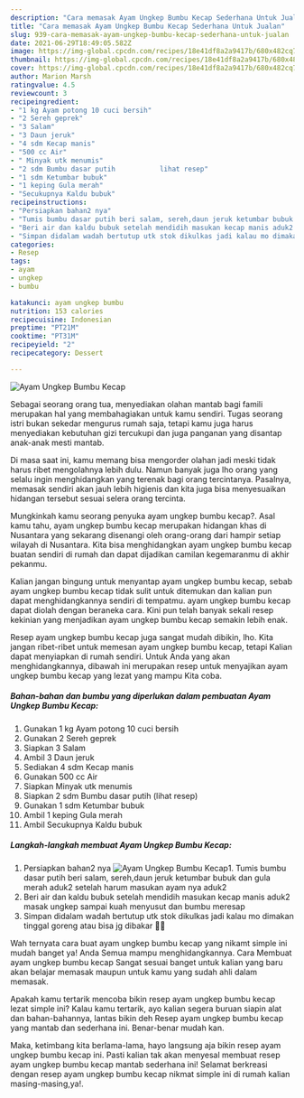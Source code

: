 ```yaml
---
description: "Cara memasak Ayam Ungkep Bumbu Kecap Sederhana Untuk Jualan"
title: "Cara memasak Ayam Ungkep Bumbu Kecap Sederhana Untuk Jualan"
slug: 939-cara-memasak-ayam-ungkep-bumbu-kecap-sederhana-untuk-jualan
date: 2021-06-29T18:49:05.582Z
image: https://img-global.cpcdn.com/recipes/18e41df8a2a9417b/680x482cq70/ayam-ungkep-bumbu-kecap-foto-resep-utama.jpg
thumbnail: https://img-global.cpcdn.com/recipes/18e41df8a2a9417b/680x482cq70/ayam-ungkep-bumbu-kecap-foto-resep-utama.jpg
cover: https://img-global.cpcdn.com/recipes/18e41df8a2a9417b/680x482cq70/ayam-ungkep-bumbu-kecap-foto-resep-utama.jpg
author: Marion Marsh
ratingvalue: 4.5
reviewcount: 3
recipeingredient:
- "1 kg Ayam potong 10 cuci bersih"
- "2 Sereh geprek"
- "3 Salam"
- "3 Daun jeruk"
- "4 sdm Kecap manis"
- "500 cc Air"
- " Minyak utk menumis"
- "2 sdm Bumbu dasar putih           lihat resep"
- "1 sdm Ketumbar bubuk"
- "1 keping Gula merah"
- "Secukupnya Kaldu bubuk"
recipeinstructions:
- "Persiapkan bahan2 nya"
- "Tumis bumbu dasar putih beri salam, sereh,daun jeruk ketumbar bubuk dan gula merah aduk2 setelah harum masukan ayam nya aduk2"
- "Beri air dan kaldu bubuk setelah mendidih masukan kecap manis aduk2 masak ungkep sampai kuah menyusut dan bumbu meresap"
- "Simpan didalam wadah bertutup utk stok dikulkas jadi kalau mo dimakan tinggal goreng atau bisa jg dibakar 🤤🤩"
categories:
- Resep
tags:
- ayam
- ungkep
- bumbu

katakunci: ayam ungkep bumbu 
nutrition: 153 calories
recipecuisine: Indonesian
preptime: "PT21M"
cooktime: "PT31M"
recipeyield: "2"
recipecategory: Dessert

---
```



![Ayam Ungkep Bumbu Kecap](https://img-global.cpcdn.com/recipes/18e41df8a2a9417b/680x482cq70/ayam-ungkep-bumbu-kecap-foto-resep-utama.jpg)

Sebagai seorang orang tua, menyediakan olahan mantab bagi famili merupakan hal yang membahagiakan untuk kamu sendiri. Tugas seorang istri bukan sekedar mengurus rumah saja, tetapi kamu juga harus menyediakan kebutuhan gizi tercukupi dan juga panganan yang disantap anak-anak mesti mantab.

Di masa  saat ini, kamu memang bisa mengorder olahan jadi meski tidak harus ribet mengolahnya lebih dulu. Namun banyak juga lho orang yang selalu ingin menghidangkan yang terenak bagi orang tercintanya. Pasalnya, memasak sendiri akan jauh lebih higienis dan kita juga bisa menyesuaikan hidangan tersebut sesuai selera orang tercinta. 



Mungkinkah kamu seorang penyuka ayam ungkep bumbu kecap?. Asal kamu tahu, ayam ungkep bumbu kecap merupakan hidangan khas di Nusantara yang sekarang disenangi oleh orang-orang dari hampir setiap wilayah di Nusantara. Kita bisa menghidangkan ayam ungkep bumbu kecap buatan sendiri di rumah dan dapat dijadikan camilan kegemaranmu di akhir pekanmu.

Kalian jangan bingung untuk menyantap ayam ungkep bumbu kecap, sebab ayam ungkep bumbu kecap tidak sulit untuk ditemukan dan kalian pun dapat menghidangkannya sendiri di tempatmu. ayam ungkep bumbu kecap dapat diolah dengan beraneka cara. Kini pun telah banyak sekali resep kekinian yang menjadikan ayam ungkep bumbu kecap semakin lebih enak.

Resep ayam ungkep bumbu kecap juga sangat mudah dibikin, lho. Kita jangan ribet-ribet untuk memesan ayam ungkep bumbu kecap, tetapi Kalian dapat menyiapkan di rumah sendiri. Untuk Anda yang akan menghidangkannya, dibawah ini merupakan resep untuk menyajikan ayam ungkep bumbu kecap yang lezat yang mampu Kita coba.

<!--inarticleads1-->

##### Bahan-bahan dan bumbu yang diperlukan dalam pembuatan Ayam Ungkep Bumbu Kecap:

1. Gunakan 1 kg Ayam potong 10 cuci bersih
1. Gunakan 2 Sereh geprek
1. Siapkan 3 Salam
1. Ambil 3 Daun jeruk
1. Sediakan 4 sdm Kecap manis
1. Gunakan 500 cc Air
1. Siapkan  Minyak utk menumis
1. Siapkan 2 sdm Bumbu dasar putih           (lihat resep)
1. Gunakan 1 sdm Ketumbar bubuk
1. Ambil 1 keping Gula merah
1. Ambil Secukupnya Kaldu bubuk




<!--inarticleads2-->

##### Langkah-langkah membuat Ayam Ungkep Bumbu Kecap:

1. Persiapkan bahan2 nya
<img src="https://img-global.cpcdn.com/steps/f824d99f35ac8eb1/160x128cq70/ayam-ungkep-bumbu-kecap-langkah-memasak-1-foto.jpg" alt="Ayam Ungkep Bumbu Kecap">1. Tumis bumbu dasar putih beri salam, sereh,daun jeruk ketumbar bubuk dan gula merah aduk2 setelah harum masukan ayam nya aduk2
1. Beri air dan kaldu bubuk setelah mendidih masukan kecap manis aduk2 masak ungkep sampai kuah menyusut dan bumbu meresap
1. Simpan didalam wadah bertutup utk stok dikulkas jadi kalau mo dimakan tinggal goreng atau bisa jg dibakar 🤤🤩




Wah ternyata cara buat ayam ungkep bumbu kecap yang nikamt simple ini mudah banget ya! Anda Semua mampu menghidangkannya. Cara Membuat ayam ungkep bumbu kecap Sangat sesuai banget untuk kalian yang baru akan belajar memasak maupun untuk kamu yang sudah ahli dalam memasak.

Apakah kamu tertarik mencoba bikin resep ayam ungkep bumbu kecap lezat simple ini? Kalau kamu tertarik, ayo kalian segera buruan siapin alat dan bahan-bahannya, lantas bikin deh Resep ayam ungkep bumbu kecap yang mantab dan sederhana ini. Benar-benar mudah kan. 

Maka, ketimbang kita berlama-lama, hayo langsung aja bikin resep ayam ungkep bumbu kecap ini. Pasti kalian tak akan menyesal membuat resep ayam ungkep bumbu kecap mantab sederhana ini! Selamat berkreasi dengan resep ayam ungkep bumbu kecap nikmat simple ini di rumah kalian masing-masing,ya!.


